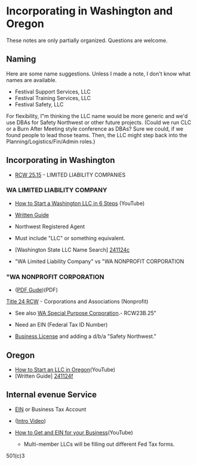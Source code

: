 # Incorporating in Washington and Oregon

These notes are only partially organized. Questions are welcome.


## Naming

Here are some name suggestions. Unless I made a note, I don't know
what names are available.

- Festival Support Services, LLC
- Festival Training Services, LLC
- Festival Safety, LLC

For flexibility, I"m thinking the LLC name would be more generic and
we'd use DBAs for Safety Northwest or other future projects. (Could
we run CLC or a Burn After Meeting style conference as DBAs? Sure we
could, if we found people to lead those teams. Then, the LLC might
step back into the Planning/Logistics/Fin/Admin roles.)



## Incorporating in Washington


- [RCW 25.15][241124a] - LIMITED LIABILITY COMPANIES


### WA LIMITED LIABILITY COMPANY

- [How to Start a Washington LLC in 6 Steps][241124b] (YouTube)
- [ Written Guide][241124d]


- Northwest Registered Agent

- Must include "LLC" or something equivalent.

- [Washington State LLC Name Search] [241124c]


- "WA Limited Liability Company" vs "WA NONPROFIT CORPORATION


### "WA NONPROFIT CORPORATION


- ([PDF Gude][241124j])(PDF)

[Title 24 RCW][241124l]  - Corporations and Associations (Nonprofit)


- See also [WA Special Purpose Corporation][241124k].- RCW23B.25"




- Need an EIN (Federal Tax ID Number)


- [Business License][241124m] and adding a d/b/a "Safety Northwest."







## Oregon

- [How to Start an LLC in Oregon][241124e](YouTube)
- [Written Guide] [241124f]





## Internal evenue Service


- [EIN][241124g] or Business Tax Account

- ([Intro Video][241124h])

- [How to Get and EIN for your Business][241124i](YouTube)

    - Multi-member LLCs will be filling out different Fed Tax forms.
    
    
    
501(c)3




[241124a]: https://apps.leg.wa.gov/rcw/default.aspx?cite=25.15
[241124b]: https://www.youtube.com/watch?v=9-KEo3NMkco
[241124c]: https://ccfs.sos.wa.gov/#/Dashboard
[241124d]: https://startupwise.com/start-llc-washington-2024-guide/
[241124e]: https://www.youtube.com/watch?v=8ArrrVhjmHA
[241124f]: https://startupwise.com/start-llc-oregon-2024-guide/
[241124g]: https://www.irs.gov/businesses/business-tax-account
[241124h]: https://www.youtube.com/watch?v=zrqnNxpW894
[241124i]:https://www.youtube.com/watch?v=V-Oon8a0Rck
[241124j]: https://www.sos.wa.gov/sites/default/files/2023-07/Starting_a_Nonprofit_in_WA_Guide_2023.pdf?uid=64c1af2d79c90
[241124k]: https://app.leg.wa.gov/RCW/default.aspx?cite=23B.25
[241124l]: https://app.leg.wa.gov/RCW/default.aspx?Cite=24
[241124m]: https://dor.wa.gov/open-business/apply-business-license







